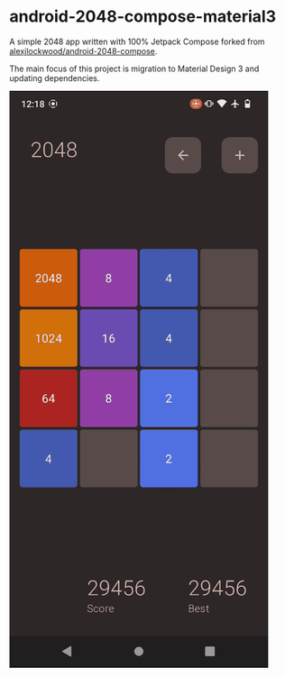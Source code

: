 # android-2048-compose-material3

A simple 2048 app written with 100% Jetpack Compose forked from [alexjlockwood/android-2048-compose](https://github.com/alexjlockwood/android-2048-compose).

The main focus of this project is migration to Material Design 3 and updating dependencies.

![Screen capture of app](art/twenty-forty-eight.gif)
